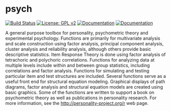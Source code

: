# psych

[![Build Status](https://travis-ci.org/personality-project/psych.svg?branch=master)](https://travis-ci.org/personality-project/psych) [![License: GPL v2](https://img.shields.io/badge/License-GPL%20v2-blue.svg)](https://www.gnu.org/licenses/old-licenses/gpl-2.0.en.html) [![Documentation](https://img.shields.io/badge/guide-%E2%9C%93-ff69b4.svg)](http://personality-project.org/r/psych/) [![Documentation](https://img.shields.io/badge/docs-%E2%9C%93-900c3f.svg)](https://personality-project.github.io/psych/)

A general purpose toolbox for personality, psychometric theory and experimental psychology.   Functions are primarily for multivariate analysis and scale construction using factor analysis, principal component analysis, cluster analysis and reliability analysis, although others provide basic descriptive statistics. Item Response Theory is done using  factor analysis of tetrachoric and polychoric correlations. Functions for analyzing data at multiple levels include within and between group statistics, including correlations and factor analysis.   Functions for simulating and testing particular item and test structures are included. Several functions  serve as a useful front end for structural equation modeling.  Graphical displays of path diagrams, factor analysis and structural equation models are created using basic graphics. Some of the functions are written to support a book on psychometric theory as well as publications in personality research. For more information, see the http://personality-project.org/r web page.

